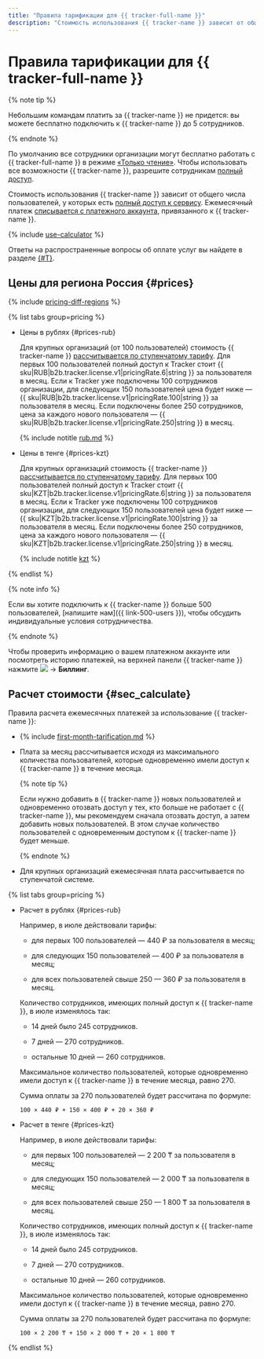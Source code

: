 ```yaml
---
title: "Правила тарификации для {{ tracker-full-name }}"
description: "Стоимость использования {{ tracker-name }} зависит от общего числа пользователей, у которых есть полный доступ к сервису. Небольшим командам платить за {{ tracker-name }} не придется: вы можете бесплатно подключить к {{ tracker-name }} до 5 сотрудников."
---
```


# Правила тарификации для {{ tracker-full-name }}



{% note tip %}

Небольшим командам платить за {{ tracker-name }} не придется: вы можете бесплатно подключить к {{ tracker-name }} до 5 сотрудников.

{% endnote %}

По умолчанию все сотрудники организации могут бесплатно работать с {{ tracker-full-name }} в режиме [«Только чтение»](access.md#readonly). Чтобы использовать все возможности {{ tracker-name }}, разрешите сотрудникам [полный доступ](access.md).

Стоимость использования {{ tracker-name }} зависит от общего числа пользователей, у которых есть [полный доступ к сервису](access.md). Ежемесячный платеж [списывается с платежного аккаунта](pay-the-bill.md#charge), привязанного к {{ tracker-name }}.

{% include [use-calculator](../_includes/pricing/use-calculator.md) %}

Ответы на распространенные вопросы об оплате услуг вы найдете в разделе [{#T}](payment.md).

## Цены для региона Россия {#prices}


{% include [pricing-diff-regions](../_includes/pricing-diff-regions.md) %}

{% list tabs group=pricing %}

- Цены в рублях {#prices-rub}

  Для крупных организаций (от 100 пользователей) стоимость {{ tracker-name }} [рассчитывается по ступенчатому тарифу](#sec_calculate). Для первых 100 пользователей полный доступ к Tracker стоит {{ sku|RUB|b2b.tracker.license.v1|pricingRate.6|string }} за пользователя в месяц. Если к Tracker уже подключены 100 сотрудников организации, для следующих 150 пользователей цена будет ниже —  {{ sku|RUB|b2b.tracker.license.v1|pricingRate.100|string }} за пользователя в месяц. Если подключены более 250 сотрудников, цена за каждого нового пользователя — {{ sku|RUB|b2b.tracker.license.v1|pricingRate.250|string }} в месяц.

  {% include notitle [rub.md](../_pricing/tracker/rub.md) %}

- Цены в тенге {#prices-kzt}

  Для крупных организаций стоимость {{ tracker-name }} [рассчитывается по ступенчатому тарифу](#sec_calculate). Для первых 100 пользователей полный доступ к Tracker стоит {{ sku|KZT|b2b.tracker.license.v1|pricingRate.6|string }} за пользователя в месяц. Если к Tracker уже подключены 100 сотрудников организации, для следующих 150 пользователей цена будет ниже — {{ sku|KZT|b2b.tracker.license.v1|pricingRate.100|string }} за пользователя в месяц. Если подключены более 250 сотрудников, цена за каждого нового пользователя — {{ sku|KZT|b2b.tracker.license.v1|pricingRate.250|string }} в месяц.

  {% include notitle [kzt](../_pricing/tracker/kzt.md) %}

{% endlist %}



{% note info %}

Если вы хотите подключить к {{ tracker-name }} больше 500 пользователей, [напишите нам]({{ link-500-users }}), чтобы обсудить индивидуальные условия сотрудничества.

{% endnote %}

Чтобы проверить информацию о вашем платежном аккаунте или посмотреть историю платежей, на верхней панели {{ tracker-name }} нажмите ![](../_assets/tracker/tracker-burger.png) → **Биллинг**.

## Расчет стоимости {#sec_calculate}

Правила расчета ежемесячных платежей за использование {{ tracker-name }}:

* {% include [first-month-tarification.md](../_includes/tracker/first-month-tarification.md) %}

* Плата за месяц рассчитывается исходя из максимального количества пользователей, которые одновременно имели доступ к {{ tracker-name }} в течение месяца.

    {% note tip %}

    Если нужно добавить в {{ tracker-name }} новых пользователей и одновременно отозвать доступ у тех, кто больше не работает с {{ tracker-name }}, мы рекомендуем сначала отозвать доступ, а затем добавить новых пользователей. В этом случае количество пользователей с одновременным доступом к {{ tracker-name }} будет меньше.

    {% endnote %}

* Для крупных организаций ежемесячная плата рассчитывается по ступенчатой системе.


{% list tabs group=pricing %}

- Расчет в рублях {#prices-rub}

     Например, в июле действовали тарифы:
 
     * для первых 100 пользователей — 440 ₽ за пользователя в месяц;

     * для следующих 150 пользователей — 400 ₽ за пользователя в месяц;

     * для всех пользователей свыше 250 — 360 ₽ за пользователя в месяц.

     Количество сотрудников, имеющих полный доступ к {{ tracker-name }}, в июле изменялось так:

     * 14 дней было 245 сотрудников.

     * 7 дней — 270 сотрудников.

     * остальные 10 дней — 260 сотрудников.

     Максимальное количество пользователей, которые одновременно имели доступ к {{ tracker-name }} в течение месяца, равно 270.

     Сумма оплаты за 270 пользователей будет рассчитана по формуле:

     ```
     100 × 440 ₽ + 150 × 400 ₽ + 20 × 360 ₽
     ```

- Расчет в тенге {#prices-kzt}

     Например, в июле действовали тарифы:

     * для первых 100 пользователей — 2 200 ₸ за пользователя в месяц;

     * для следующих 150 пользователей — 2 000 ₸ за пользователя в месяц;

     * для всех пользователей свыше 250 — 1 800 ₸ за пользователя в месяц.

     Количество сотрудников, имеющих полный доступ к {{ tracker-name }}, в июле изменялось так:

     * 14 дней было 245 сотрудников.

     * 7 дней — 270 сотрудников.
 
     * остальные 10 дней — 260 сотрудников.

     Максимальное количество пользователей, которые одновременно имели доступ к {{ tracker-name }} в течение месяца, равно 270.

     Сумма оплаты за 270 пользователей будет рассчитана по формуле:

     ```
     100 × 2 200 ₸ + 150 × 2 000 ₸ + 20 × 1 800 ₸
     ```

{% endlist %}


